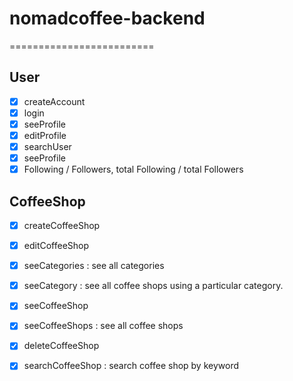 # nomadcoffee-backend
=========================

User
----
- [x] createAccount  
- [x] login  
- [x] seeProfile  
- [x] editProfile  
- [x] searchUser  
- [x] seeProfile  
- [x] Following / Followers, total Following / total Followers  

CoffeeShop
----------
- [x] createCoffeeShop  
- [x] editCoffeeShop  
- [x] seeCategories : see all categories  
- [x] seeCategory : see all coffee shops using a particular category.  
- [x] seeCoffeeShop  
- [x] seeCoffeeShops : see all coffee shops  
- [x] deleteCoffeeShop  
- [x] searchCoffeeShop : search coffee shop by keyword  

